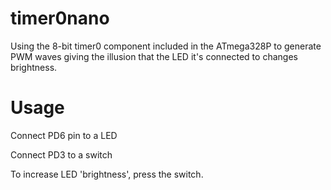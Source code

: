 # timer0nano
Using the 8-bit timer0 component included in the ATmega328P to generate PWM waves giving the illusion that the LED it's connected to changes brightness.

# Usage
Connect PD6 pin to a LED

Connect PD3 to a switch

To increase LED 'brightness', press the switch.
